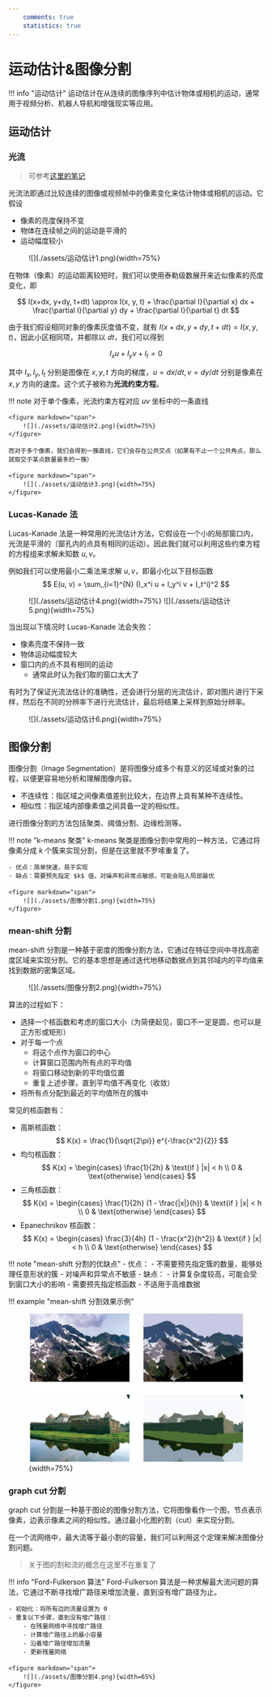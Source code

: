 ```yaml
---
    comments: true
    statistics: true
---
```


# 运动估计&图像分割

!!! info "运动估计"
    运动估计在从连续的图像序列中估计物体或相机的运动，通常用于视频分析、机器人导航和增强现实等应用。

## 运动估计

### 光流

> 可参考[这里的笔记](../selfstudy/EECS498/lec20.md#optical-flow)

光流法即通过比较连续的图像或视频帧中的像素变化来估计物体或相机的运动。它假设

- 像素的亮度保持不变
- 物体在连续帧之间的运动是平滑的
- 运动幅度较小

<figure markdown="span">
    ![](./assets/运动估计1.png){width=75%}
</figure>

在物体（像素）的运动距离较短时，我们可以使用泰勒级数展开来近似像素的亮度变化，即

$$ I(x+dx, y+dy, t+dt) \approx I(x, y, t) + \frac{\partial I}{\partial x} dx + \frac{\partial I}{\partial y} dy + \frac{\partial I}{\partial t} dt $$

由于我们假设相同对象的像素灰度值不变，就有 $I(x+dx, y+dy, t+dt) = I(x, y, t)$，因此小区相同项，并都除以 $dt$，我们可以得到

$$ I_x u + I_y v + I_t = 0 $$

其中 $I_x, I_y, I_t$ 分别是图像在 $x, y, t$ 方向的梯度，$u = dx/dt, v = dy/dt$ 分别是像素在 $x, y$ 方向的速度。这个式子被称为**光流约束方程**。

!!! note 
    对于单个像素，光流约束方程对应 $uv$ 坐标中的一条直线

    <figure markdown="span">
        ![](./assets/运动估计2.png){width=75%}
    </figure>

    而对于多个像素，我们会得到一簇直线，它们会存在公共交点（如果有不止一个公共角点，那么就取交于某点数量最多的一簇）

    <figure markdown="span">
        ![](./assets/运动估计3.png){width=75%}
    </figure>

### Lucas-Kanade 法

Lucas-Kanade 法是一种常用的光流估计方法，它假设在一个小的局部窗口内，光流是平滑的（窗孔内的点具有相同的运动）。因此我们就可以利用这些约束方程的方程组来求解未知数 $u, v$。

例如我们可以使用最小二乘法来求解 $u, v$，即最小化以下目标函数
$$ E(u, v) = \sum_{i=1}^{N} (I_x^i u + I_y^i v + I_t^i)^2 $$

<figure markdown="span">
    ![](./assets/运动估计4.png){width=75%}
    ![](./assets/运动估计5.png){width=75%}
</figure>

当出现以下情况时 Lucas-Kanade 法会失败：

- 像素亮度不保持一致
- 物体运动幅度较大
- 窗口内的点不具有相同的运动
    - 通常此时认为我们取的窗口太大了

有时为了保证光流法估计的准确性，还会进行分层的光流估计，即对图片进行下采样，然后在不同的分辨率下进行光流估计，最后将结果上采样到原始分辨率。

<figure markdown="span">
    ![](./assets/运动估计6.png){width=75%}
</figure>

## 图像分割

图像分割（Image Segmentation）是将图像分成多个有意义的区域或对象的过程，以便更容易地分析和理解图像内容。

- 不连续性：指区域之间像素值差别比较大，在边界上具有某种不连续性。
- 相似性：指区域内部像素值之间具备一定的相似性。

进行图像分割的方法包括聚类、阈值分割、边缘检测等。

!!! note "k-means 聚类"
    k-means 聚类是图像分割中常用的一种方法，它通过将像素分成 $k$ 个簇来实现分割，但是在这里就不罗嗦重复了。

    - 优点：简单快速，易于实现
    - 缺点：需要预先指定 $k$ 值，对噪声和异常点敏感，可能会陷入局部最优

    <figure markdown="span">
        ![](./assets/图像分割1.png){width=75%}
    </figure>

### mean-shift 分割

mean-shift 分割是一种基于密度的图像分割方法，它通过在特征空间中寻找高密度区域来实现分割。它的基本思想是通过迭代地移动数据点到其邻域内的平均值来找到数据的密集区域。

<figure markdown="span">
    ![](./assets/图像分割2.png){width=75%}
</figure>

算法的过程如下：

- 选择一个核函数和考虑的窗口大小（为简便起见，窗口不一定是圆，也可以是正方形或矩形）
- 对于每一个点
    - 将这个点作为窗口的中心
    - 计算窗口范围内所有点的平均值
    - 将窗口移动到新的平均值位置
    - 重复上述步骤，直到平均值不再变化（收敛）
- 将所有点分配到最近的平均值所在的簇中

常见的核函数有：

- 高斯核函数：
    $$ K(x) = \frac{1}{\sqrt{2\pi}} e^{-\frac{x^2}{2}} $$
- 均匀核函数：
    $$ K(x) = \begin{cases} 
    \frac{1}{2h} & \text{if } |x| < h \\
    0 & \text{otherwise}
    \end{cases} $$
- 三角核函数：
    $$ K(x) = \begin{cases} 
    \frac{1}{2h} (1 - \frac{|x|}{h}) & \text{if } |x| < h \\
    0 & \text{otherwise}
    \end{cases} $$
- Epanechnikov 核函数：
    $$ K(x) = \begin{cases} 
    \frac{3}{4h} (1 - \frac{x^2}{h^2}) & \text{if } |x| < h \\
    0 & \text{otherwise}
    \end{cases} $$

!!! note "mean-shift 分割的优缺点"
    - 优点：
        - 不需要预先指定簇的数量，能够处理任意形状的簇
        - 对噪声和异常点不敏感
    - 缺点：
        - 计算复杂度较高，可能会受到窗口大小的影响
        - 需要预先指定核函数
        - 不适用于高维数据

!!! example "mean-shift 分割效果示例"
    <figure markdown="span">
        ![](./assets/图像分割3.png){width=75%}
    </figure>

### graph cut 分割

graph cut 分割是一种基于图论的图像分割方法，它将图像看作一个图，节点表示像素，边表示像素之间的相似性。通过最小化图的割（cut）来实现分割。

在一个流网络中，最大流等于最小割的容量，我们可以利用这个定理来解决图像分割问题。

> 关于图的割和流的概念在这里不在重复了

!!! info "Ford-Fulkerson 算法"
    Ford-Fulkerson 算法是一种求解最大流问题的算法，它通过不断寻找增广路径来增加流量，直到没有增广路径为止。

    - 初始化：将所有边的流量设置为 0
    - 重复以下步骤，直到没有增广路径：
        - 在残量网络中寻找增广路径
        - 计算增广路径上的最小容量
        - 沿着增广路径增加流量
        - 更新残量网络

    <figure markdown="span">
        ![](./assets/图像分割4.png){width=65%}
    </figure>
